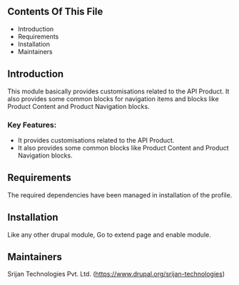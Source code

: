 ## Contents Of This File

  * Introduction
  * Requirements
  * Installation
  * Maintainers

## Introduction

This module basically provides customisations related to the API Product. It
also provides some common blocks for navigation items and blocks like Product
Content and Product Navigation blocks.

### Key Features:

  * It provides customisations related to the API Product.
  * It also provides some common blocks like Product Content and Product
  Navigation blocks.

## Requirements

The required dependencies have been managed in installation of the profile.

## Installation

Like any other drupal module, Go to extend page and enable module.

## Maintainers

Srijan Technologies Pvt. Ltd. (https://www.drupal.org/srijan-technologies)
